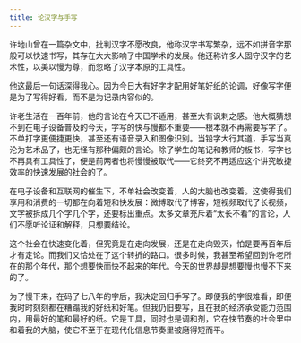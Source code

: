 ```yaml
---
title: 论汉字与手写
---
```


许地山曾在一篇杂文中，批判汉字不愿改良，他称汉字书写繁杂，远不如拼音字那般可以快速书写，其存在大大影响了中国学术的发展。他还称许多人固守汉字的艺术性，以美以慢为尊，而忽略了汉字本原的工具性。

他这最后一句话深得我心。因为今日大有好字才配用好笔好纸的论调，好像写字便是为了写得好看，而不是为记录内容似的。

许老生活在一百年前，他的言论在今天已不适用，甚至大有讽刺之感。他大概猜想不到在电子设备普及的今天，字写的快与慢都不重要——根本就不再需要写字了。不单打字更便捷更快，甚至还有语音录入和图像识别。当铅字大行其道，手写当真沦为艺术品了，也无怪有那种偏颇的言论。除了学生的笔记和教师的板书，写字也不再具有工具性了，便是前两者也将慢慢被取代——它终究不再适应这个讲究敏捷效率的快速发展的社会的了。

在电子设备和互联网的催生下，不单社会改变着，人的大脑也改变着。这使得我们享用和消费的一切都在向着短和快发展：微博取代了博客，短视频取代了长视频，文字被拆成几个字几个字，还要标出重点。太多文章充斥着“太长不看”的言论，人们不愿听论证和解释，只想要结论。

这个社会在快速变化着，但究竟是在走向发展，还是在走向毁灭，怕是要再百年后才有定论。而我们又恰处在了这个转折的路口。很多时候，我甚至希望回到许老所在的那个年代，那个想要快而快不起来的年代。今天的世界却是想要慢也慢不下来的了。

为了慢下来，在码了七八年的字后，我决定回归手写了。即便我的字很难看，即便我时时刻刻都在糟蹋我的好纸和好笔。但我仍旧要写，且在我的经济承受能力范围内，用最好的笔和最好的纸。它是工具，同时也是调和剂，它在快节奏的社会里中和着我的大脑，使它不至于在现代化信息节奏里被磨得短而平。
